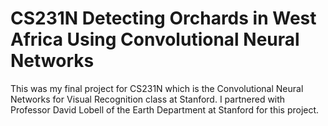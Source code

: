 # CS231N Detecting Orchards in West Africa Using Convolutional Neural Networks
This was my final project for CS231N which is the Convolutional Neural Networks for Visual Recognition class at Stanford. I partnered with Professor David Lobell of the Earth Department at Stanford for this project.
